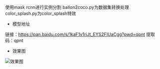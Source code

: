 使用mask rcnn进行实例分割
ballon2coco.py为数据集转换处理
color_splash.py为color_splash特效

- 模型地址

链接：https://pan.baidu.com/s/1kaF1v1riJt_EYS2FIUaCgg?pwd=qpnt 
提取码：qpnt 

- 效果图

![效果图](./color_splash_1.gif)